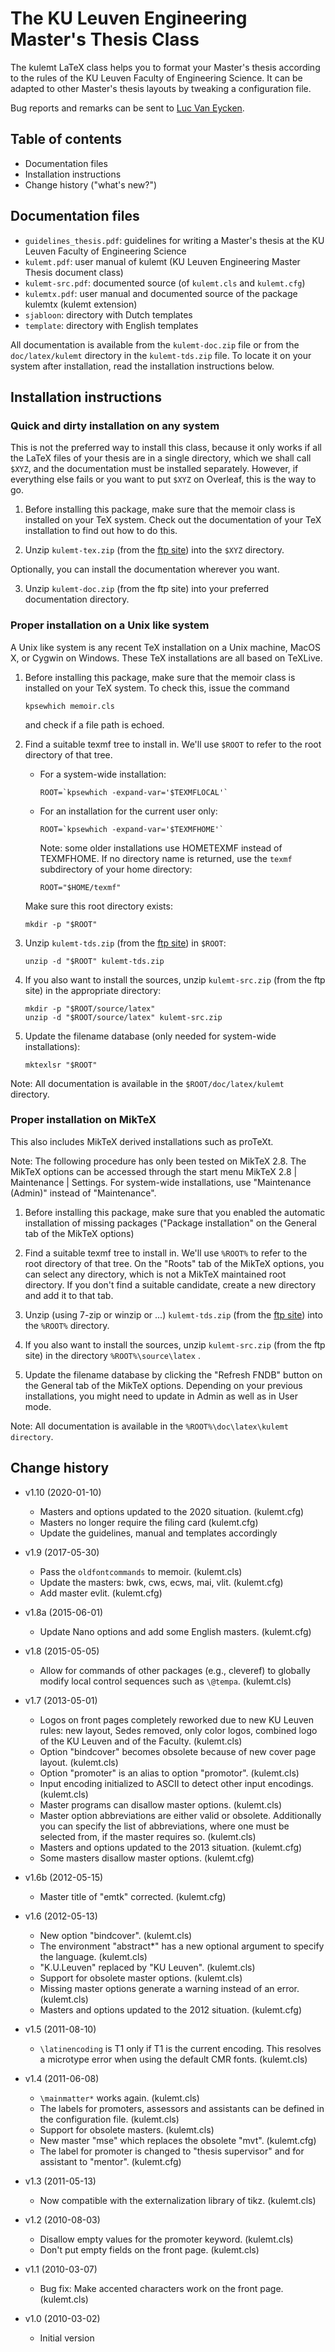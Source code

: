 The KU Leuven Engineering Master's Thesis Class
===============================================
The kulemt LaTeX class helps you to format your Master's thesis according to
the rules of the KU Leuven Faculty of Engineering Science. It can be adapted
to other Master's thesis layouts by tweaking a configuration file.

Bug reports and remarks can be sent to
[Luc Van Eycken](http://www.kuleuven.be/wieiswie/en/person/00010701).


Table of contents
-----------------
* Documentation files
* Installation instructions
* Change history ("what's new?")


Documentation files
-------------------
  * `guidelines_thesis.pdf`: guidelines for writing a Master's thesis at the
    KU Leuven Faculty of Engineering Science
  * `kulemt.pdf`: user manual of kulemt (KU Leuven Engineering Master Thesis
    document class)
  * `kulemt-src.pdf`: documented source (of `kulemt.cls` and `kulemt.cfg`)
  * `kulemtx.pdf`: user manual and documented source of the package kulemtx
    (kulemt extension)
  * `sjabloon`: directory with Dutch templates
  * `template`: directory with English templates

All documentation is available from the `kulemt-doc.zip` file or from the
`doc/latex/kulemt` directory in the `kulemt-tds.zip` file. To locate it on your
system after installation, read the installation instructions below.


Installation instructions
-------------------------

### Quick and dirty installation on any system ###
This is not the preferred way to install this class, because it only works
if all the LaTeX files of your thesis are in a single directory, which we
shall call `$XYZ`, and the documentation must be installed separately.
However, if everything else fails or you want to put `$XYZ` on Overleaf,
this is the way to go.

 1) Before installing this package, make sure that the memoir class is
    installed on your TeX system. Check out the documentation of your TeX
    installation to find out how to do this.

 2) Unzip `kulemt-tex.zip` (from the
    [ftp site](ftp://ftp.esat.kuleuven.be/latex/kulemt/)) into the
    `$XYZ` directory. 

Optionally, you can install the documentation wherever you want.

 3) Unzip `kulemt-doc.zip` (from the ftp site) into your preferred
    documentation directory. 


### Proper installation on a Unix like system ###
A Unix like system is any recent TeX installation on a Unix machine, MacOS X,
or Cygwin on Windows. These TeX installations are all based on TeXLive.

 1) Before installing this package, make sure that the memoir class is
    installed on your TeX system. To check this, issue the command
   
        kpsewhich memoir.cls
   
    and check if a file path is echoed.

 2) Find a suitable texmf tree to install in. We'll use `$ROOT` to refer to
    the root directory of that tree.

      * For a system-wide installation:
   
            ROOT=`kpsewhich -expand-var='$TEXMFLOCAL'`

      * For an installation for the current user only:
      
            ROOT=`kpsewhich -expand-var='$TEXMFHOME'`
	  
        Note: some older installations use HOMETEXMF instead of TEXMFHOME.
        If no directory name is returned, use the `texmf` subdirectory of
	    your home directory:
	  
            ROOT="$HOME/texmf"
   
    Make sure this root directory exists:
   
        mkdir -p "$ROOT"

 3) Unzip `kulemt-tds.zip` (from the
    [ftp site](ftp://ftp.esat.kuleuven.be/latex/kulemt/)) in `$ROOT`:
   
        unzip -d "$ROOT" kulemt-tds.zip

 4) If you also want to install the sources, unzip `kulemt-src.zip` (from
    the ftp site) in the appropriate directory:
   
        mkdir -p "$ROOT/source/latex"
        unzip -d "$ROOT/source/latex" kulemt-src.zip

 5) Update the filename database (only needed for system-wide installations):

        mktexlsr "$ROOT"

Note: All documentation is available in the `$ROOT/doc/latex/kulemt` directory.


### Proper installation on MikTeX ###
This also includes MikTeX derived installations such as proTeXt.

Note: The following procedure has only been tested on MikTeX 2.8.
      The MikTeX options can be accessed through the start menu
      MikTeX 2.8 | Maintenance | Settings. For system-wide installations,
      use "Maintenance (Admin)" instead of "Maintenance".

 1) Before installing this package, make sure that you enabled the automatic
    installation of missing packages ("Package installation" on the General
    tab of the MikTeX options)

 2) Find a suitable texmf tree to install in. We'll use `%ROOT%` to refer
    to the root directory of that tree. On the "Roots" tab of the MikTeX
    options, you can select any directory, which is not a MikTeX maintained
    root directory. If you don't find a suitable candidate, create a new
    directory and add it to that tab.

 3) Unzip (using 7-zip or winzip or ...) `kulemt-tds.zip` (from the
    [ftp site](ftp://ftp.esat.kuleuven.be/latex/kulemt/)) into the
    `%ROOT%` directory.

 4) If you also want to install the sources, unzip `kulemt-src.zip` (from
    the ftp site) in the directory `%ROOT%\source\latex` .

 5) Update the filename database by clicking the "Refresh FNDB" button on
    the General tab of the MikTeX options.
    Depending on your previous installations, you might need to update in Admin
    as well as in User mode.
    

Note: All documentation is available in the `%ROOT%\doc\latex\kulemt directory`.


Change history
--------------

  * v1.10 (2020-01-10)

      - Masters and options updated to the 2020 situation. (kulemt.cfg)
      - Masters no longer require the filing card (kulemt.cfg)
      - Update the guidelines, manual and templates accordingly

  * v1.9  (2017-05-30)

      - Pass the `oldfontcommands` to memoir. (kulemt.cls)
      - Update the masters: bwk, cws, ecws, mai, vlit. (kulemt.cfg)
	  - Add master evlit. (kulemt.cfg)

  * v1.8a (2015-06-01)

      - Update Nano options and add some English masters. (kulemt.cfg)

  * v1.8  (2015-05-05)

      - Allow for commands of other packages (e.g., cleveref) to globally
        modify local control sequences such as `\@tempa`. (kulemt.cls)

  * v1.7  (2013-05-01)

      - Logos on front pages completely reworked due to new KU Leuven rules:
        new layout, Sedes removed, only color logos, combined logo of the
        KU Leuven and of the Faculty. (kulemt.cls)
      - Option "bindcover" becomes obsolete because of new cover page layout.
        (kulemt.cls)
      - Option "promoter" is an alias to option "promotor". (kulemt.cls)
      - Input encoding initialized to ASCII to detect other input encodings.
        (kulemt.cls)
      - Master programs can disallow master options. (kulemt.cls)
      - Master option abbreviations are either valid or obsolete.
        Additionally you can specify the list of abbreviations, where one
        must be selected from, if the master requires so. (kulemt.cls)
      - Masters and options updated to the 2013 situation. (kulemt.cfg)
      - Some masters disallow master options. (kulemt.cfg)

  * v1.6b (2012-05-15)

      - Master title of "emtk" corrected. (kulemt.cfg)

  * v1.6  (2012-05-13)

      - New option "bindcover". (kulemt.cls)
      - The environment "abstract*" has a new optional argument to specify
    	the language. (kulemt.cls)
      - "K.U.Leuven" replaced by "KU Leuven". (kulemt.cls)
      - Support for obsolete master options. (kulemt.cls)
      - Missing master options generate a warning instead of an error.
	    (kulemt.cls)
      - Masters and options updated to the 2012 situation. (kulemt.cfg)

  * v1.5  (2011-08-10)

      - `\latinencoding` is T1 only if T1 is the current encoding.
        This resolves a microtype error when using the default CMR fonts.
        (kulemt.cls)

  * v1.4  (2011-06-08)

      - `\mainmatter*` works again. (kulemt.cls)
      - The labels for promoters, assessors and assistants can be defined
        in the configuration file. (kulemt.cls)
      - Support for obsolete masters. (kulemt.cls)
      - New master "mse" which replaces the obsolete "mvt". (kulemt.cfg)
      - The label for promoter is changed to "thesis supervisor" and
        for assistant to "mentor". (kulemt.cfg)

  * v1.3  (2011-05-13)

      - Now compatible with the externalization library of tikz. (kulemt.cls)

  * v1.2  (2010-08-03)

      - Disallow empty values for the promoter keyword. (kulemt.cls)
      - Don't put empty fields on the front page. (kulemt.cls)

  * v1.1  (2010-03-07)

      - Bug fix: Make accented characters work on the front page. (kulemt.cls)

  * v1.0  (2010-03-02)

      - Initial version
